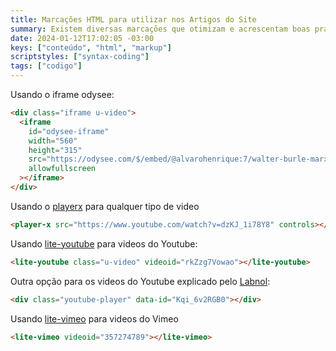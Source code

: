 ```yaml
---
title: Marcações HTML para utilizar nos Artigos do Site
summary: Existem diversas marcações que otimizam e acrescentam boas práticas para se usar nas postagens do site. Vamos ver algumas que estão disponíves
date: 2024-01-12T17:02:05 -03:00
keys: ["conteúdo", "html", "markup"]
scriptstyles: ["syntax-coding"]
tags: ["codigo"]
---
```


Usando o iframe odysee:

```html
<div class="iframe u-video">
  <iframe
    id="odysee-iframe"
    width="560"
    height="315"
    src="https://odysee.com/$/embed/@alvarohenrique:7/walter-burle-marx-walterburlemarx:4?r=G5jHQ6pyV3rLtNWLatmWng2f3HGoXzWV"
    allowfullscreen
  ></iframe>
</div>
```

Usando o [playerx](https://github.com/luwes/playerx) para qualquer tipo de video

```html
<player-x src="https://www.youtube.com/watch?v=dzKJ_1i78Y8" controls></player-x>
```

Usando [lite-youtube](https://github.com/luwes/lite-vimeo-embed?tab=readme-ov-file) para videos do Youtube:

```html
<lite-youtube class="u-video" videoid="rkZzg7Vowao"></lite-youtube>
```

Outra opção para os videos do Youtube explicado pelo [Labnol](https://www.labnol.org/internet/light-youtube-embeds/27941/):

```html
<div class="youtube-player" data-id="Kqi_6v2RGB0"></div>
```

Usando [lite-vimeo](https://github.com/luwes/lite-vimeo-embed) para videos do Vimeo

```html
<lite-vimeo videoid="357274789"></lite-vimeo>
```
